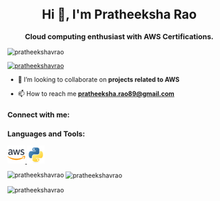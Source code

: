 <h1 align="center">Hi 👋, I'm Pratheeksha Rao</h1>
<h3 align="center">Cloud computing enthusiast with AWS Certifications.</h3>

<p align="left"> <img src="https://komarev.com/ghpvc/?username=pratheekshavrao&label=Profile%20views&color=0e75b6&style=flat" alt="pratheekshavrao" /> </p>

<p align="left"> <a href="https://github.com/ryo-ma/github-profile-trophy"><img src="https://github-profile-trophy.vercel.app/?username=pratheekshavrao" alt="pratheekshavrao" /></a> </p>

- 👯 I’m looking to collaborate on **projects related to AWS**

- 📫 How to reach me **pratheeksha.rao89@gmail.com**

<h3 align="left">Connect with me:</h3>
<p align="left">
</p>

<h3 align="left">Languages and Tools:</h3>
<p align="left"> <a href="https://aws.amazon.com" target="_blank" rel="noreferrer"> <img src="https://raw.githubusercontent.com/devicons/devicon/master/icons/amazonwebservices/amazonwebservices-original-wordmark.svg" alt="aws" width="40" height="40"/> </a> <a href="https://www.python.org" target="_blank" rel="noreferrer"> <img src="https://raw.githubusercontent.com/devicons/devicon/master/icons/python/python-original.svg" alt="python" width="40" height="40"/> </a> </p>

<p><img align="left" src="https://github-readme-stats.vercel.app/api/top-langs?username=pratheekshavrao&show_icons=true&locale=en&layout=compact" alt="pratheekshavrao" /></p>

<p>&nbsp;<img align="center" src="https://github-readme-stats.vercel.app/api?username=pratheekshavrao&show_icons=true&locale=en" alt="pratheekshavrao" /></p>

<p><img align="center" src="https://github-readme-streak-stats.herokuapp.com/?user=pratheekshavrao&" alt="pratheekshavrao" /></p>
